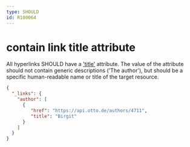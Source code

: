 ```yaml
---
type: SHOULD
id: R100064
---
```


# contain link title attribute

All hyperlinks SHOULD have a ['title'](https://tools.ietf.org/html/draft-kelly-json-hal-08#section-5.7) attribute.
The value of the attribute should not contain generic descriptions ('The author'), but should be a specific 
human-readable name or title of the target resource.
 
```json
{
  "_links": {
    "author": [
      { 
         "href": "https://api.otto.de/authors/4711",
         "title": "Birgit" 
      }
    ]
  }
}
```  